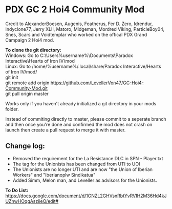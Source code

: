 # PDX GC 2 Hoi4 Community Mod

Credit to AlexanderBoesen, Augenis, Featherus, Fer D. Zero, Idrendur, Indyclone77, Jerry XLII, Matoro, Midgeman, Mordred Viking, ParticleBoy04, Snes, Scars and Voidtemplar who worked on the offical PDX Grand Campaign 2 Hoi4 mod.

**To clone the git directory: <br />**
Windows: Go to C:\Users\%username%\Documents\Paradox Interactive\Hearts of Iron IV\mod <br />
Linux: Go to /home/%username%/.local/share/Paradox Interactive/Hearts of Iron IV/mod/ <br />
git init <br />
git remote add origin https://github.com/LevellerVon47/GC-Hoi4-Community-Mod.git <br />
git pull origin master <br />

Works only if you haven't already initialized a git directory in your mods folder.

Instead of commiting directly to master, please commit to a seperate branch and then once you're done and confirmed the mod does not crash on launch then create a pull request to merge it with master.

## Change log:
- Removed the requirement for the La Resistance DLC in SPN - Player.txt
- The tag for the Unionists has been changed from UTI to UOI
- The Unionists are no longer UTI and are now "the Union of Iberian Workers" and "Iberianoplw Sindikatua"
- Added Simm, Melon man, and Leveller as advisors for the Unionists.

**To Do List:** https://docs.google.com/document/d/1GNZL2GHVsnRbtYvRVIH2M36Hd4kJUZnwHOqqAsziieQ/edit#


